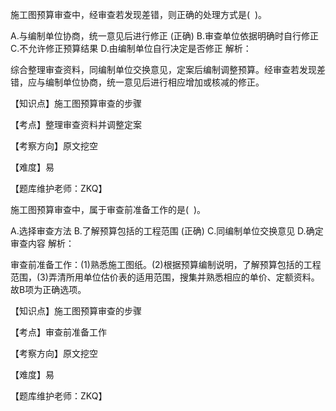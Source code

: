 <p>施工图预算审查中，经审查若发现差错，则正确的处理方式是( &nbsp;)。</p>
A.与编制单位协商，统一意见后进行修正  (正确)
B.审查单位依据明确时自行修正
C.不允许修正预算结果
D.由编制单位自行决定是否修正
解析：<p>综合整理审查资料，同编制单位交换意见，定案后编制调整预算。经审查若发现差错，应与编制单位协商，统一意见后进行相应增加或核减的修正。</p><p>【知识点】施工图预算审查的步骤</p><p>【考点】整理审查资料并调整定案</p><p>【考察方向】原文挖空</p><p>【难度】易</p><p>【题库维护老师：ZKQ】</p>
<p>施工图预算审查中，属于审查前准备工作的是( &nbsp;)。</p>
A.选择审查方法
B.了解预算包括的工程范围  (正确)
C.同编制单位交换意见
D.确定审查内容
解析：<p>审查前准备工作：(1)熟悉施工图纸。(2)根据预算编制说明，了解预算包括的工程范围，(3)弄清所用单位估价表的适用范围，搜集并熟悉相应的单价、定额资料。故B项为正确选项。</p><p>【知识点】施工图预算审查的步骤</p><p>【考点】审查前准备工作</p><p>【考察方向】原文挖空</p><p>【难度】易</p><p>【题库维护老师：ZKQ】</p>
